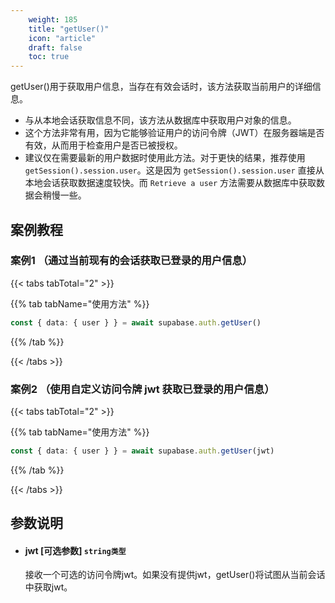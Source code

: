 ```yaml
---
    weight: 185
    title: "getUser()"
    icon: "article"
    draft: false
    toc: true
---
```



getUser()用于获取用户信息，当存在有效会话时，该方法获取当前用户的详细信息。

* 与从本地会话获取信息不同，该方法从数据库中获取用户对象的信息。
* 这个方法非常有用，因为它能够验证用户的访问令牌（JWT）在服务器端是否有效，从而用于检查用户是否已被授权。
* 建议仅在需要最新的用户数据时使用此方法。对于更快的结果，推荐使用 `getSession().session.user`。这是因为 `getSession().session.user` 直接从本地会话获取数据速度较快。而 `Retrieve a user` 方法需要从数据库中获取数据会稍慢一些。



## 案例教程
### 案例1 （通过当前现有的会话获取已登录的用户信息）

{{< tabs tabTotal="2" >}}



{{% tab tabName="使用方法" %}}



  ```ts
const { data: { user } } = await supabase.auth.getUser()
  ```



{{% /tab %}}

{{< /tabs >}}


### 案例2 （使用自定义访问令牌 jwt 获取已登录的用户信息）

{{< tabs tabTotal="2" >}}



{{% tab tabName="使用方法" %}}



  ```ts
const { data: { user } } = await supabase.auth.getUser(jwt)
  ```



{{% /tab %}}

{{< /tabs >}}




## 参数说明


<ul className="method-list-group">
  
<li className="method-list-item">
  <h4 className="method-list-item-label">
    <span className="method-list-item-label-name">
      jwt
    </span>
    <span className="method-list-item-label-badge false">
      [可选参数]
    </span>
    <span className="method-list-item-validation">
      <code>string类型</code>
    </span>
  </h4>
  <div class="method-list-item-description">

接收一个可选的访问令牌jwt。如果没有提供jwt，getUser()将试图从当前会话中获取jwt。

  </div>
  
</li>

</ul>